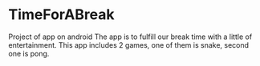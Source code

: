 # TimeForABreak
Project of app on android
The app is to fulfill our break time with a little of entertainment. This app includes 2 games, one of them is snake, second one is pong. 
